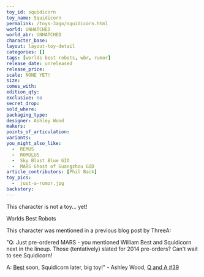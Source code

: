 ```yaml
---
toy_id: squidicorn
toy_name: Squidicorn
permalink: /toys-3ago/squidicorn.html
world: UNHATCHED
world_abr: UNHATCHED
character_base: 
layout: layout-toy-detail
categories: []
tags: [worlds best robots, wbr, rumor]
release_date: unreleased
release_price: 
scale: NONE YET!
size: 
comes_with: 
edition_qty: 
exclusive: no
secret_drop:
sold_where: 
packaging_type: 
designer: Ashley Wood
makers: 
points_of_articulation: 
variants: 
you_might_also_like:
  -  REMUS 
  -  ROMULUS
  -  Sky Blast Blue GID
  -  MARS Ghost of Guangzhou GID
article_contributors: [Phil Back]
toy_pics:
  -  just-a-rumor.jpg
backstory: 
---
```

This character is not a toy... yet! 

Worlds Best Robots

This character was mentioned in a previous blog post by ThreeA:

"Q: Just pre-ordered MARS - you mentioned William Best and Squidicorn next in the lineup.  Those (tentatively) slated for 2014 pre-orders? Can't wait to see Squidicorn!

A: <a href="/toys-3ago/william-best.html">Best</a> soon, Squidicorn later, big toy!"  - Ashley Wood, <a href="https://www.worldofthreea.com/threea-production-blog/qa39" target="_blank">Q and A #39</a> 